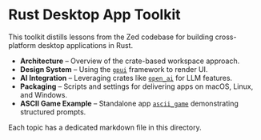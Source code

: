 # Rust Desktop App Toolkit

This toolkit distills lessons from the Zed codebase for building cross-platform desktop applications in Rust.

- **Architecture** – Overview of the crate-based workspace approach.
- **Design System** – Using the [`gpui`](../crates/gpui) framework to render UI.
- **AI Integration** – Leveraging crates like [`open_ai`](../../crates/open_ai) for LLM features.
- **Packaging** – Scripts and settings for delivering apps on macOS, Linux, and Windows.
- **ASCII Game Example** – Standalone app [`ascii_game`](../../apps/ascii_game) demonstrating structured prompts.

Each topic has a dedicated markdown file in this directory.

